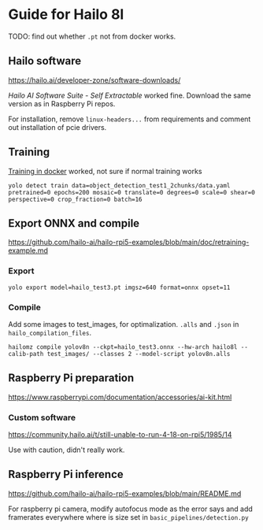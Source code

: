# Guide for Hailo 8l

TODO: find out whether `.pt` not from docker works.

## Hailo software

https://hailo.ai/developer-zone/software-downloads/

*Hailo AI Software Suite - Self Extractable* worked fine. Download the same version as in Raspberry Pi repos.

For installation, remove `linux-headers...` from requirements and comment out installation of pcie drivers.

## Training

[Training in docker](https://github.com/hailo-ai/hailo_model_zoo/tree/833ae6175c06dbd6c3fc8faeb23659c9efaa2dbe/training/yolov8) worked, not sure if normal training works

```
yolo detect train data=object_detection_test1_2chunks/data.yaml pretrained=0 epochs=200 mosaic=0 translate=0 degrees=0 scale=0 shear=0 perspective=0 crop_fraction=0 batch=16
```

## Export ONNX and compile

https://github.com/hailo-ai/hailo-rpi5-examples/blob/main/doc/retraining-example.md

### Export

```
yolo export model=hailo_test3.pt imgsz=640 format=onnx opset=11
```

### Compile

Add some images to test_images, for optimalization. `.alls` and `.json` in `hailo_compilation_files`.

```
hailomz compile yolov8n --ckpt=hailo_test3.onnx --hw-arch hailo8l --calib-path test_images/ --classes 2 --model-script yolov8n.alls
```

## Raspberry Pi preparation

https://www.raspberrypi.com/documentation/accessories/ai-kit.html

### Custom software

https://community.hailo.ai/t/still-unable-to-run-4-18-on-rpi5/1985/14

Use with caution, didn't really work.

## Raspberry Pi inference

https://github.com/hailo-ai/hailo-rpi5-examples/blob/main/README.md

For raspberry pi camera, modify autofocus mode as the error says and add framerates everywhere where is size set in `basic_pipelines/detection.py`

